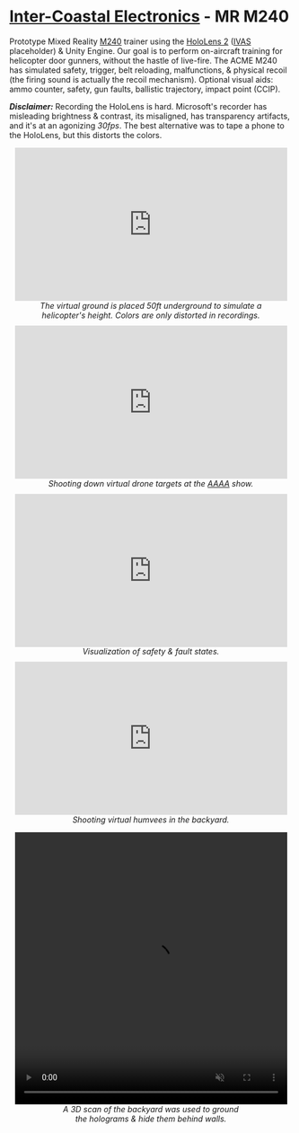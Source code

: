 <head>
	<style>
    .media_grid {
        display: flex;
        flex-wrap: wrap;
        justify-content: space-between;
        gap: 10px;
    }
    .media_grid > * {
        margin: auto;
        margin-top: 0;
        width: 485px;
    }
    .youtube {
        aspect-ratio: 16/9;
        width: 100%;
    }
    .media_caption {
        font-style: italic;
        text-align: center;
        vertical-align: top;
        text-wrap: balance;
    }
	</style>
</head>

# [Inter-Coastal Electronics](https://www.faac.com/inter-coastal/) - MR M240
Prototype Mixed Reality [M240](https://en.wikipedia.org/wiki/M240_machine_gun) trainer using the [HoloLens 2](https://www.microsoft.com/en-us/hololens) ([IVAS](https://en.wikipedia.org/wiki/Integrated_Visual_Augmentation_System) placeholder) & Unity Engine.
Our goal is to perform on-aircraft training for helicopter door gunners, without the hastle of live-fire.
The ACME M240 has simulated safety, trigger, belt reloading, malfunctions, & physical recoil (the firing sound is actually the recoil mechanism).
Optional visual aids: ammo counter, safety, gun faults, ballistic trajectory, impact point (CCIP).

***Disclaimer:*** Recording the HoloLens is hard. Microsoft's recorder has misleading brightness & contrast, its misaligned, has transparency artifacts, and it's at an agonizing *30fps*.
The best alternative was to tape a phone to the HoloLens, but this distorts the colors.
<div class="media_grid">
    <figure>
        <iframe
            class = "youtube"
            src = "https://www.youtube.com/embed/3thL5GhfrJg?si=OznaOa58g1HB0cjA&rel=0&modestbranding=1"
            title = "YouTube video player"
            frameborder = "0"
            allow = "accelerometer; autoplay; clipboard-write; encrypted-media; gyroscope; picture-in-picture"
            allowfullscreen
        ></iframe>
        <figcaption class="media_caption">The virtual ground is placed 50ft underground to simulate a helicopter's height. Colors are only distorted in recordings.</figcaption>
    </figure>
    <figure>
        <iframe
            class = "youtube"
            src = "https://www.youtube.com/embed/MB7aTOkW7ig?si=IqvXcnyBu1AQQ8Ad&rel=0&modestbranding=1"
            title = "YouTube video player"
            frameborder = "0"
            allow = "accelerometer; autoplay; clipboard-write; encrypted-media; gyroscope; picture-in-picture"
            allowfullscreen
        ></iframe>
        <figcaption class="media_caption">Shooting down virtual drone targets at the <a href="https://www.quad-a.org/">AAAA</a> show.</figcaption>
    </figure>
    <figure>
        <iframe
            class = "youtube"
            src = "https://www.youtube.com/embed/n3LY1NBlowk?si=Ga3XvnO84PrxEy-t&rel=0&modestbranding=1"
            title = "YouTube video player"
            frameborder = "0"
            allow = "accelerometer; autoplay; clipboard-write; encrypted-media; gyroscope; picture-in-picture"
            allowfullscreen
        ></iframe>
        <figcaption class="media_caption">Visualization of safety & fault states.</figcaption>
    </figure>
    <figure>
        <iframe
            class = "youtube"
            src = "https://www.youtube.com/embed/s_MGsTOoaIQ?si=d02Ts0tnI9bldSBc&rel=0&modestbranding=1"
            title = "YouTube video player"
            frameborder = "0"
            allow = "accelerometer; autoplay; clipboard-write; encrypted-media; gyroscope; picture-in-picture"
            allowfullscreen
        ></iframe>
        <figcaption class="media_caption">Shooting virtual humvees in the backyard.</figcaption>
    </figure>
</div>
<p></p>

<figure style="max-width:485px; margin:auto">
    <video autoplay playsinline loop muted style="width:100%; aspect-ratio:1; object-fit:cover; object-position: 0 50%; filter: saturate(75%)">
        <source src="content/MR M240/MR Outdoor Vehicle.mp4" type="video/mp4">
    </video>
    <figcaption class="media_caption">A 3D scan of the backyard was used to ground the holograms & hide them behind walls.</figcaption>
</figure>